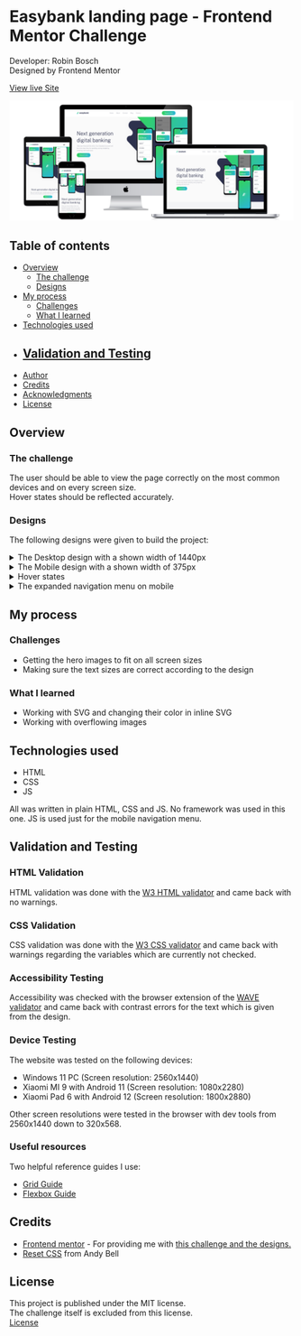 # Easybank landing page - Frontend Mentor Challenge

Developer: Robin Bosch  
Designed by Frontend Mentor

[View live Site](https://robin-bosch.github.io/easybank-frontend-mentor/)  

![Mockup image](docs/mockup-preview.png)

## Table of contents

- [Overview](#overview)
    - [The challenge](#the-challenge)
    - [Designs](#designs)
- [My process](#my-process)
    - [Challenges](#challenges)
    - [What I learned](#what-i-learned)
- [Technologies used](#technologies-used)
- [Validation and Testing](#validation-and-testing)
    -
- [Author](#author)
- [Credits](#author)
- [Acknowledgments](#acknowledgments)
- [License](#license)


## Overview

### The challenge

The user should be able to view the page correctly on the most common devices and on every screen size.  
Hover states should be reflected accurately.

### Designs

The following designs were given to build the project:  

<details>
<summary>The Desktop design with a shown width of 1440px</summary>

![](docs/desktop-design.jpg)
</details>

<details>
<summary>The Mobile design with a shown width of 375px</summary>

![](docs/mobile-design.jpg)
</details>

<details>
<summary>Hover states</summary>

![](docs/active-states.jpg)
</details>

<details>
<summary>The expanded navigation menu on mobile </summary>

![](docs/mobile-navigation.jpg)
</details>

## My process

### Challenges

- Getting the hero images to fit on all screen sizes
- Making sure the text sizes are correct according to the design


### What I learned

- Working with SVG and changing their color in inline SVG
- Working with overflowing images

## Technologies used

- HTML
- CSS
- JS

All was written in plain HTML, CSS and JS. No framework was used in this one. JS is used just for the mobile navigation menu.

## Validation and Testing

### HTML Validation

HTML validation was done with the [W3 HTML validator](https://validator.w3.org/nu/) and came back with no warnings.

### CSS Validation

CSS validation was done with the [W3 CSS validator](https://jigsaw.w3.org/css-validator/) and came back with warnings regarding the variables which are currently not checked.

### Accessibility Testing

Accessibility was checked with the browser extension of the [WAVE validator](https://wave.webaim.org/) and came back with contrast errors for the text which is given from the design.

### Device Testing

The website was tested on the following devices:

- Windows 11 PC (Screen resolution: 2560x1440)
- Xiaomi MI 9 with Android 11 (Screen resolution: 1080x2280)
- Xiaomi Pad 6 with Android 12 (Screen resolution: 1800x2880)

Other screen resolutions were tested in the browser with dev tools from 2560x1440 down to 320x568.

### Useful resources

Two helpful reference guides I use: 
- [Grid Guide](https://css-tricks.com/snippets/css/complete-guide-grid/)
- [Flexbox Guide](https://css-tricks.com/snippets/css/a-guide-to-flexbox/)

## Credits

- [Frontend mentor](https://www.frontendmentor.io) - For providing me with [this challenge and the designs.](https://www.frontendmentor.io/challenges/easybank-landing-page-WaUhkoDN) 
- [Reset CSS](https://andy-bell.co.uk/a-modern-css-reset/) from Andy Bell

## License

This project is published under the MIT license.  
The challenge itself is excluded from this license.  
[License](/LICENSE.txt)